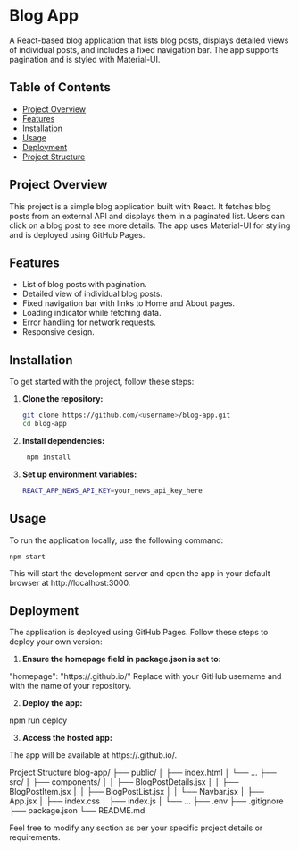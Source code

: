 # Blog App

A React-based blog application that lists blog posts, displays detailed views of individual posts, and includes a fixed navigation bar. The app supports pagination and is styled with Material-UI.

## Table of Contents

- [Project Overview](#project-overview)
- [Features](#features)
- [Installation](#installation)
- [Usage](#usage)
- [Deployment](#deployment)
- [Project Structure](#project-structure)

## Project Overview

This project is a simple blog application built with React. It fetches blog posts from an external API and displays them in a paginated list. Users can click on a blog post to see more details. The app uses Material-UI for styling and is deployed using GitHub Pages.

## Features

- List of blog posts with pagination.
- Detailed view of individual blog posts.
- Fixed navigation bar with links to Home and About pages.
- Loading indicator while fetching data.
- Error handling for network requests.
- Responsive design.

## Installation

To get started with the project, follow these steps:

1. **Clone the repository:**

   ```bash
   git clone https://github.com/<username>/blog-app.git
   cd blog-app
   ```

2. **Install dependencies:**

   ```bash
    npm install
   ```

3. **Set up environment variables:**

   ```bash
   REACT_APP_NEWS_API_KEY=your_news_api_key_here
   ```

## Usage

To run the application locally, use the following command:

    npm start

This will start the development server and open the app in your default browser at http://localhost:3000.

## Deployment

The application is deployed using GitHub Pages. Follow these steps to deploy your own version:

1. **Ensure the homepage field in package.json is set to:**

"homepage": "https://<username>.github.io/<repository-name>"
Replace <username> with your GitHub username and <repository-name> with the name of your repository.

2. **Deploy the app:**

npm run deploy

3. **Access the hosted app:**

The app will be available at https://<username>.github.io/<repository-name>.

Project Structure
blog-app/
├── public/
│ ├── index.html
│ └── ...
├── src/
│ ├── components/
│ │ ├── BlogPostDetails.jsx
│ │ ├── BlogPostItem.jsx
│ │ ├── BlogPostList.jsx
│ │ └── Navbar.jsx
│ ├── App.jsx
│ ├── index.css
│ ├── index.js
│ └── ...
├── .env
├── .gitignore
├── package.json
└── README.md

Feel free to modify any section as per your specific project details or requirements.
